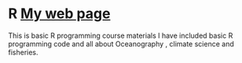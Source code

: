 # R [My web page ](https://hafez-ahmad.github.io/HafezAhmadOceanographer.github.io/)


This is basic R programming course materials
I have included basic R programming code and 
all about Oceanography , climate science and fisheries.
